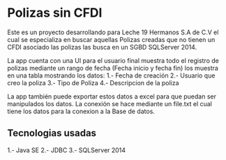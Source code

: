 # Polizas sin CFDI

Este es un proyecto desarrollando para Leche 19 Hermanos S.A de C.V el cual se especializa en buscar aquellas Polizas creadas que no tienen un CFDI asociado
las polizas las busca en un SGBD SQLServer 2014.

La app cuenta con una UI para el usuario final muestra todo el registro de polizas mediante un rango de fecha (Fecha inicio y fecha fin) los muestra en una tabla
mostrando los datos:
1.- Fecha de creación
2.- Usuario que creo la poliza
3.- Tipo de Poliza
4.- Descripcion de la poliza

La app también puede exportar estos datos a excel para que puedan ser manipulados los datos.
La conexión se hace mediante un file.txt el cual tiene los datos para la conexion a la Base de datos.

## Tecnologias usadas
1.- Java SE
2.- JDBC
3.- SQLServer 2014

